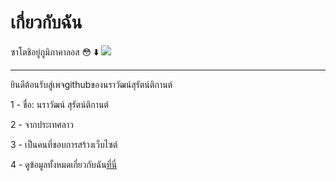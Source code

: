 # เกี่ยวกับฉัน
ซาโตชิอยู่ภูมิภาคาลอส :flushed: ⬇️ 
![](https://wallpaper.dog/large/17174768.jpg)



----------------------------------------


ยินดีต้อนรับสู่เพจgithubของนราวัฒน์สุรัตน์ติกานต์

1 - ชื่อ: นราวัฒน์ สุรัตน์ติกานต์

2 - จากประเทศลาว

3 - เป็นคนที่ชอบการสร้างเว็บไซต์

4 - ดูข้อมูลทั้งหมดเกี่ยวกับฉัน[ที่นี่](https://narawat.tk)
